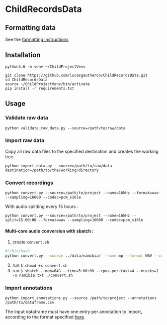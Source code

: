 # ChildRecordsData

## Formatting data

See the [formatting instructions](http://sciencestechniques.fr/ChildRecordsData/FORMATTING.html)

## Installation

```
python3.6 -m venv ~/ChildProjectVenv

git clone https://github.com/lucasgautheron/ChildRecordsData.git
cd ChildRecordsData
source ~/ChildProjectVenv/bin/activate
pip install -r requirements.txt
```

## Usage

### Validate raw data

```
python validate_raw_data.py --source=/path/to/raw/data
```

### Import raw data

Copy all raw data files to the specified destination and creates the working tree.

```
python import_data.py --source=/path/to/raw/data --destination=/path/to/the/working/directory
```

### Convert recordings

```
python convert.py --source=/path/to/project --name=16kHz --format=wav --sampling=16000 --codec=pcm_s16le
```

With audio splitting every 15 hours :

```
python convert.py --source=/path/to/project --name=16kHz --split=15:00:00 --format=wav --sampling=16000 --codec=pcm_s16le
```

#### Multi-core audio conversion with sbatch :

1. create `convert.sh`
```bash
#!/bin/bash
python convert.py --source ../data/namibia/ --name mp --format WAV --codec pcm_s16le --sampling 16000 --threads 4
```
2. run `$ chmod +x convert.sh`
3. run `$ sbatch --mem=64G --time=5:00:00 --cpus-per-task=4 --ntasks=1 -o namibia.txt ./convert.sh`

### Import annotations

```
python import_annotations.py --source /path/to/project --annotations /path/to/dataframe.csv
```

The input dataframe must have one entry per annotation to import, according to the format specified [here](http://sciencestechniques.fr/ChildRecordsData/FORMATTING.html#annotations-formatting).
